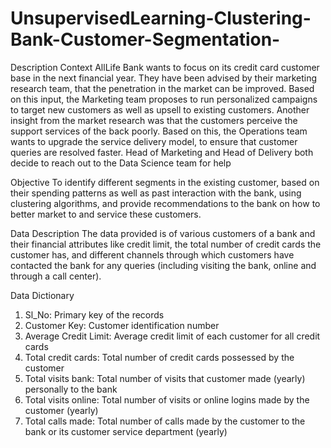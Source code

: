 # UnsupervisedLearning-Clustering-Bank-Customer-Segmentation-

Description
Context
AllLife Bank wants to focus on its credit card customer base in the next financial year. They have been advised by their marketing research team, that the penetration in the market can be improved. Based on this input, the Marketing team proposes to run personalized campaigns to target new customers as well as upsell to existing customers. Another insight from the market research was that the customers perceive the support services of the back poorly. Based on this, the Operations team wants to upgrade the service delivery model, to ensure that customer queries are resolved faster. Head of Marketing and Head of Delivery both decide to reach out to the Data Science team for help

 

Objective
To identify different segments in the existing customer, based on their spending patterns as well as past interaction with the bank, using clustering algorithms, and provide recommendations to the bank on how to better market to and service these customers.

 

Data Description
The data provided is of various customers of a bank and their financial attributes like credit limit, the total number of credit cards the customer has, and different channels through which customers have contacted the bank for any queries (including visiting the bank, online and through a call center).

Data Dictionary

1. Sl_No: Primary key of the records
2. Customer Key: Customer identification number
3. Average Credit Limit: Average credit limit of each customer for all credit cards
4. Total credit cards: Total number of credit cards possessed by the customer
5. Total visits bank: Total number of visits that customer made (yearly) personally to the bank
6. Total visits online: Total number of visits or online logins made by the customer (yearly)
7. Total calls made: Total number of calls made by the customer to the bank or its customer service department (yearly)
